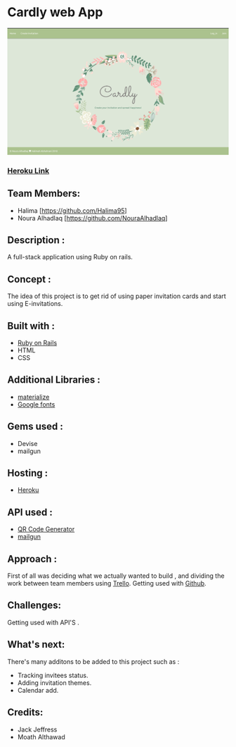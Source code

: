 # Cardly web App

![](app/assets/images/mainPage.png)

### [ Heroku Link](https://cardly-invitation.herokuapp.com/)

## Team Members:

- Halima [https://github.com/Halima95]
- Noura Alhadlaq [https://github.com/NouraAlhadlaq]

## Description :

A full-stack application using Ruby on rails.

## Concept :

The idea of this project is to get rid of using paper invitation cards and start using E-invitations.


## Built with :

- [Ruby on Rails](https://rubyonrails.org/)
- HTML
- CSS


## Additional Libraries :

- [materialize](https://materializecss.com/)
- [Google fonts](https://fonts.google.com/)


## Gems used :
- Devise
- mailgun

## Hosting :

- [Heroku](https://www.heroku.com/)

## API used :
- [QR Code Generator](http://goqr.me/api/)
- [mailgun](https://www.mailgun.com/)

## Approach :

First of all was deciding what we actually wanted to build , and dividing the work between team members using [Trello](https://trello.com). Getting used with [Github](https://github.com). 

## Challenges:

Getting used with API'S . 


## What's next:

There's many additons to be added to this project such as : 
- Tracking invitees status.
- Adding invitation themes.
- Calendar add. 

## Credits:

- Jack Jeffress
- Moath Althawad



